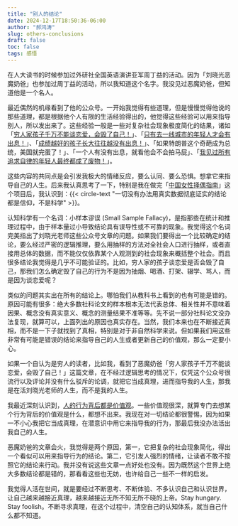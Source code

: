 ```yaml
---
title: "别人的结论"
date: 2024-12-17T18:50:36-06:00
author: "郝鸿涛"
slug: others-conclusions
draft: false
toc: false
tags: 感悟
---
```

在人大读书的时候参加过外研社全国英语演讲亚军周丁益的活动。因为「刘晓光恶魔奶爸」也参加过周丁益的活动，所以我知道这个名字。我没见过恶魔奶爸，但知道他是一个名人。

最近偶然的机缘看到了他的公众号。一开始我觉得有些道理，但是慢慢觉得他说的那些道理，都是根据他个人有限的生活经验得出的，他觉得这些经验可以用来指导别人，所以发出来了。这些经验一般是一些对复杂社会现象极度简化的结果，诸如「[穷人家孩子千万不能谈恋爱，会毁了自己！](https://mp.weixin.qq.com/s/jyRABLN2sC1jgjE6ibHchA)」、「[只有去一线城市的年轻人才会有出息！](https://mp.weixin.qq.com/s/HhNfttNAmMIhj-B2IWkPTQ)」、「[成绩越好的孩子长大往往越没有出息！](https://mp.weixin.qq.com/s/WE07zQo6f-18k-kPOz-60A)」、「如果特朗普这个奇葩成为总统，美国就完蛋了！」、「一个人有没有出息，就看他会不会拍马屁」、「[我见过所有追求自律的年轻人最终都成了废物！](https://mp.weixin.qq.com/s/IBdB7OQw4DINp0zr6iFkLg)」。

这些内容的共同点是会引发我极大的情绪反应，要么认同、要么恐惧。想拿它来指导自己的人生。后来我认真思考了一下，特别是我在做完「[中国女性择偶指南](/cn/2024/12/08/her-match/)」这个项目后，我认识到：{{< circle-text "一切没有办法用真实数据彻底证实的结论都是信仰，不是科学" >}}。

认知科学有一个名词：小样本谬误 (Small Sample Fallacy)，是指那些在统计和推理过程中，由于样本量过小导致结论具有误导性或不可靠的现象。我觉得这个名词完美指出了刘晓光老师这些公众号文章的问题。如果我们要得出一个比较确定的结论，要么经过严密的逻辑推理，要么用抽样的方法对全社会人口进行抽样，或者直接用总体的数据，而不能仅仅依靠某个人观测到的社会现象来概括整个社会。而且很多结论我觉得是几乎不可能验证的。比如，穷人家的孩子谈恋爱是否会毁了自己，那我们怎么确定毁了自己的行为不是因为抽烟、喝酒、打架、辍学、骂人，而是因为谈恋爱呢？

类似的问题其实出在所有的结论上。哪怕我们从教科书上看到的也有可能是错的。原因可能有很多：绝大多数社科论文的样本根本无法代表总体、相关性并不意味着因果、概念没有真实意义、概念的测量结果不准等等。先不说一部分社科论文没办法复现，就算可以，上面列出的原因也真实存在。当然，我们本来也在不断接近真相，而不是一下子就找到了真相，特别是对于非自然科学来说。但如果我们用这些非常有可能是错误的结论来指导自己的人生或者更新自己的价值观，那么一定要小心。

如果一个自认为是穷人的读者，比如我，看到了恶魔奶爸「穷人家孩子千万不能谈恋爱，会毁了自己！」这篇文章，在不经过逻辑思考的情况下，仅凭这个公众号很流行以及评论并没有什么驳斥的论调，就把它当成真理，进而指导我的人生，那我是在活刘晓光老师的人生，而不是我的人生。

我最近深刻认识到，[人的行为背后都是价值观](cn/2024/12/17/stones/)。一些价值观很深，就算专门去想某个行为背后的价值观是什么，都想不出来。我现在对一切结论都很警惕，因为如果一不小心我把它当成真理，在潜意识中用它来指导我的行为，那最后我没办法活出我自己的人生。

恶魔奶爸的文章会火，我觉得是两个原因，第一，它把复杂的社会现象简化，得出一个看似可以用来指导行为的结论。第二，它引发人强烈的情绪，让读者不敢不按照它的结论来行动。我并没有说这些文章一点好处也没有。因为既然这个世界上绝大多数结论都是错的，那看看这些也无妨，也许给自己一些不一样的启发。

我觉得人活在世间，就是要经过不断思考、不断体验、不多认识自己和认识世界，让自己越来越接近真理，越来越接近无所不知无所不晓的上帝。Stay hungary. Stay foolish。不断寻求真理，在这个过程中，清空自己的认知体系，就当自己什么都不知道。
